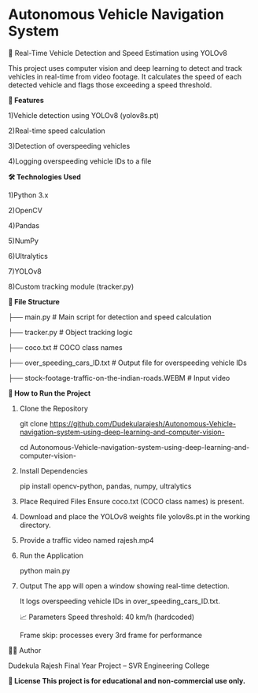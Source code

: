 # Autonomous Vehicle Navigation System

🚗 Real-Time Vehicle Detection and Speed Estimation using YOLOv8

This project uses computer vision and deep learning to detect and track vehicles in real-time from video footage. It calculates the speed of each detected vehicle and flags those exceeding a speed threshold.


**📸 Features**

1)Vehicle detection using YOLOv8 (yolov8s.pt)

2)Real-time speed calculation 

3)Detection of overspeeding vehicles

4)Logging overspeeding vehicle IDs to a file


**🛠 Technologies Used**

1)Python 3.x

2)OpenCV

4)Pandas

5)NumPy

6)Ultralytics 

7)YOLOv8

8)Custom tracking module (tracker.py)


**📂 File Structure**

├── main.py # Main script for detection and speed calculation

├── tracker.py # Object tracking logic

├── coco.txt # COCO class names

├── over_speeding_cars_ID.txt # Output file for overspeeding vehicle IDs

├── stock-footage-traffic-on-the-indian-roads.WEBM # Input video


**🚀 How to Run the Project**

1. Clone the Repository
   
     git clone  https://github.com/Dudekularajesh/Autonomous-Vehicle-navigation-system-using-deep-learning-and-computer-vision-

     cd Autonomous-Vehicle-navigation-system-using-deep-learning-and-computer-vision-

2. Install Dependencies

     pip install opencv-python, pandas, numpy, ultralytics 

3. Place Required Files Ensure coco.txt (COCO class names) is present.

4. Download and place the YOLOv8 weights file yolov8s.pt in the working directory.

5. Provide a traffic video named rajesh.mp4

6. Run the Application

     python main.py 

7.  Output The app will open a window showing real-time detection.

     It logs overspeeding vehicle IDs in over_speeding_cars_ID.txt.

     📈 Parameters Speed threshold: 40 km/h (hardcoded)

     Frame skip: processes every 3rd frame for performance

   

🧑‍💻 Author
                    
  Dudekula Rajesh Final Year Project – SVR Engineering College


  **📄 License This project is for educational and non-commercial use only.**
